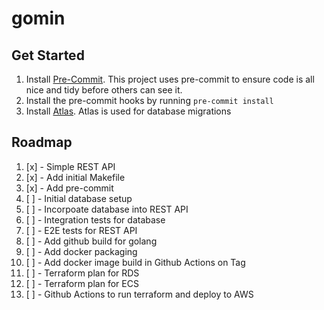 # gomin

## Get Started

1. Install [Pre-Commit](https://pre-commit.com/).  This project uses pre-commit to ensure code is all nice and tidy before others can see it.
2. Install the pre-commit hooks by running `pre-commit install`
3. Install [Atlas](https://atlasgo.io/getting-started).  Atlas is used for database migrations

## Roadmap

1. [x] - Simple REST API
2. [x] - Add initial Makefile
3. [x] - Add pre-commit
4. [ ] - Initial database setup
5. [ ] - Incorpoate database into REST API
6. [ ] - Integration tests for database
7. [ ] - E2E tests for REST API
8. [ ] - Add github build for golang
9. [ ] - Add docker packaging
10. [ ] - Add docker image build in Github Actions on Tag
11. [ ] - Terraform plan for RDS
12. [ ] - Terraform plan for ECS
13. [ ] - Github Actions to run terraform and deploy to AWS
